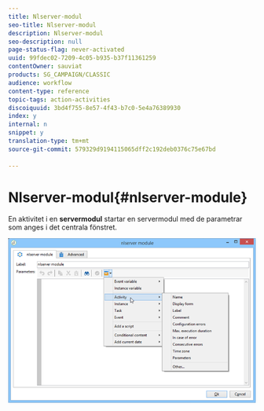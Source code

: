 ```yaml
---
title: Nlserver-modul
seo-title: Nlserver-modul
description: Nlserver-modul
seo-description: null
page-status-flag: never-activated
uuid: 99fdec02-7209-4c05-b935-b37f11361259
contentOwner: sauviat
products: SG_CAMPAIGN/CLASSIC
audience: workflow
content-type: reference
topic-tags: action-activities
discoiquuid: 3bd4f755-8e57-4f43-b7c0-5e4a76389930
index: y
internal: n
snippet: y
translation-type: tm+mt
source-git-commit: 579329d9194115065dff2c192deb0376c75e67bd

---
```



# Nlserver-modul{#nlserver-module}

En aktivitet i en **servermodul** startar en servermodul med de parametrar som anges i det centrala fönstret.

![](assets/nlserver_module_edit.png)

